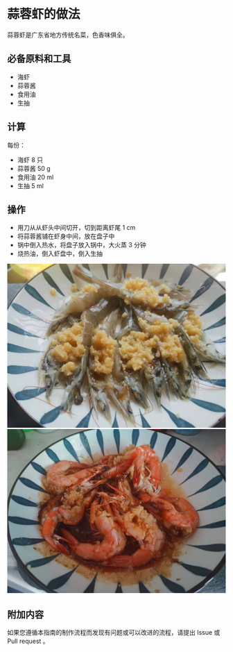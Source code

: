 # 蒜蓉虾的做法

蒜蓉虾是广东省地方传统名菜，色香味俱全。

## 必备原料和工具

* 海虾
* 蒜蓉酱
* 食用油
* 生抽

## 计算

每份：

* 海虾 8 只
* 蒜蓉酱 50 g
* 食用油 20 ml
* 生抽 5 ml

## 操作

* 用刀从从虾头中间切开，切到距离虾尾 1 cm
* 将蒜蓉酱铺在虾身中间，放在盘子中
* 锅中倒入热水，将盘子放入锅中，大火蒸 3 分钟
* 烧热油，倒入虾盘中，倒入生抽

![示例菜成品](蒜蓉虾/1.jpeg)
![示例菜成品](蒜蓉虾/2.jpeg)

## 附加内容

如果您遵循本指南的制作流程而发现有问题或可以改进的流程，请提出 Issue 或 Pull request 。
